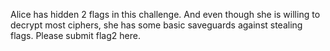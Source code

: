 Alice has hidden 2 flags in this challenge. And even though she is willing to decrypt most ciphers, she has some basic saveguards against stealing flags.
Please submit flag2 here.
